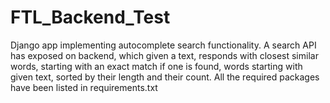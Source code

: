 # FTL_Backend_Test
Django app implementing autocomplete search functionality. A search API has exposed on backend, which given a text, responds with closest similar words, starting with an exact match if one is found, words starting with given text, sorted by their length and their count. All the required packages have been listed in requirements.txt
